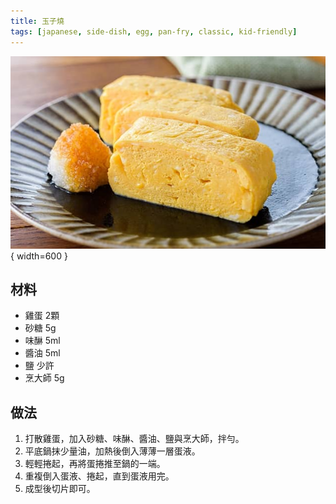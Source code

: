 ```yaml
---
title: 玉子燒
tags: [japanese, side-dish, egg, pan-fry, classic, kid-friendly]
---
```


![玉子燒](../images/tamagoyaki.jpg){ width=600 }

## 材料
- 雞蛋 2顆  
- 砂糖 5g  
- 味醂 5ml  
- 醬油 5ml  
- 鹽 少許  
- 烹大師 5g  

## 做法
1. 打散雞蛋，加入砂糖、味醂、醬油、鹽與烹大師，拌勻。  
2. 平底鍋抹少量油，加熱後倒入薄薄一層蛋液。  
3. 輕輕捲起，再將蛋捲推至鍋的一端。  
4. 重複倒入蛋液、捲起，直到蛋液用完。  
5. 成型後切片即可。  
